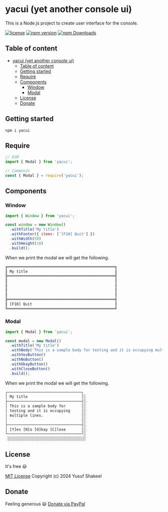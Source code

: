 # yacui (yet another console ui)
This is a Node.js project to create user interface for the console.

[![license](https://img.shields.io/badge/license-MIT-blue.svg)](https://github.com/yusufshakeel/yacui)
[![npm version](https://img.shields.io/badge/npm-0.1.11-blue.svg)](https://www.npmjs.com/package/yacui)
[![npm Downloads](https://img.shields.io/npm/dm/yacui.svg)](https://www.npmjs.com/package/yacui)

## Table of content

- [yacui (yet another console ui)](#yacui-yet-another-console-ui)
  - [Table of content](#table-of-content)
  - [Getting started](#getting-started)
  - [Require](#require)
  - [Components](#components)
    - [Window](#window)
    - [Modal](#modal)
  - [License](#license)
  - [Donate](#donate)

## Getting started

```shell
npm i yacui
```

## Require

```js
// ESM
import { Modal } from 'yacui';

// CommonJs
const { Modal } = require('yacui');
```

## Components

### Window

```js
import { Window } from 'yacui';

const window = new Window()
  .withTitle('My title')
  .withFooter({ items: ['[F10] Quit'] })
  .withWidth(50)
  .withHeight(10)
  .build();
```

When we print the modal we will get the following.

```txt
╔════════════════════════════════════════════════╗
║ My title                                       ║
╠════════════════════════════════════════════════╣
║                                                ║
║                                                ║
║                                                ║
║                                                ║
╠════════════════════════════════════════════════╣
║ [F10] Quit                                     ║
╚════════════════════════════════════════════════╝
```

### Modal

```js
import { Modal } from 'yacui';

const modal = new Modal()
  .withTitle('My title')
  .withBody('This is a sample body for testing and it is occupying multiple lines.')
  .withYesButton()
  .withNoButton()
  .withOkayButton()
  .withCloseButton()
  .build();
```

When we print the modal we will get the following.

```txt
┌─────────────────────────────────┐
│ My title                        │░
├─────────────────────────────────┤░
│ This is a sample body for       │░
│ testing and it is occupying     │░
│ multiple lines.                 │░
│                                 │░
├─────────────────────────────────┤░
│ [Y]es [N]o [O]kay [C]lose       │░
└─────────────────────────────────┘░
 ░░░░░░░░░░░░░░░░░░░░░░░░░░░░░░░░░░░
```

## License

It's free :smiley:

[MIT License](https://github.com/yusufshakeel/yacui/blob/main/LICENSE) Copyright (c) 2024 Yusuf Shakeel

## Donate

Feeling generous :smiley: [Donate via PayPal](https://www.paypal.me/yusufshakeel)